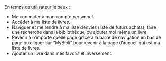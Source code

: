 En temps qu’utilisateur je peux :

- Me connecter à mon compte personnel.
- Accéder à ma liste de livres.
- Naviguer et me rendre à ma liste d’envies (liste de futurs achats), faire une recherche dans la bibliothèque, ou ajouter moi même un livre.
- Revenir à n’importe quelle page grâce à la barre de navigation en bas de page ou cliquer sur “MyBibli” pour revenir à la page d’accueil qui est ma liste de livres.
- Ajouter un livre dans mes favoris et inversement.
